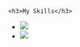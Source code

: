 


    <h3>My Skills</h3>
<div class="icon">
<ul>

<li style={list-style:none;}><img src="https://img.shields.io/badge/JavaScript-#F7DF1E?style=flat-square&logo=JavaScript&logoColor=FFFFFF"/></li>
<li><img src="https://img.shields.io/badge/Python-3766AB?style=flat-square&logo=Python&logoColor=white"/></li>
</ul>

</div>

